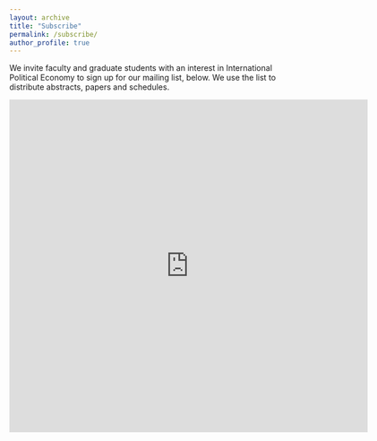 ```yaml
---
layout: archive
title: "Subscribe"
permalink: /subscribe/
author_profile: true
---
```


We invite faculty and graduate students with an interest in International Political Economy to sign up for our mailing list, below. We use the list to distribute abstracts, papers and schedules.

<a id='mailing'></a>
<iframe src="https://docs.google.com/forms/d/e/1FAIpQLSchPiSnzvfFOjDoaA3oMfrRgykj7gCSgmxhOitP4bUb4VdlrQ/viewform?embedded=true" width="640" height="594" frameborder="0" marginheight="0" marginwidth="0">Loading…</iframe>
